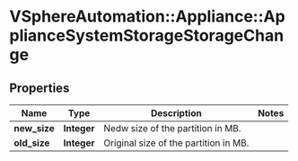 # VSphereAutomation::Appliance::ApplianceSystemStorageStorageChange

## Properties
Name | Type | Description | Notes
------------ | ------------- | ------------- | -------------
**new_size** | **Integer** | Nedw size of the partition in MB. | 
**old_size** | **Integer** | Original size of the partition in MB. | 


